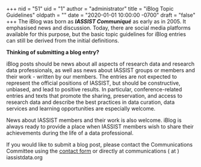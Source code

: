 +++
nid = "51"
uid = "1"
author = "administrator"
title = "iBlog Topic Guidelines"
oldpath = ""
date = "2020-01-01 10:00:00 -0700"
draft = "false"
+++
The iBlog was born as ***IASSIST Communiqué*** as early as in 2005. It emphasised news and discussion. Today, there are social media platforms available for this purpose, but the basic topic guidelines for iBlog entries can still be derived from the initial definitions.

**Thinking of submitting a blog entry?**

iBlog posts should be news about all aspects of research data and research data professionals, as well ass news about IASSIST groups or members and their work - written by our members. The entries are not expected to represent the official positions of IASSIST, but should be constructive, unbiased, and lead to positive results. In particular, conference-related entries and texts that promote the sharing, preservation, and access to research data and describe the best practices in data curation, data services and learning opportunities are especially welcome. 

News about IASSIST members and their work is also welcome. iBlog is always ready to provide a place when IASSIST members wish to share their achievements during the life of a data professional.

If you would like to submit a blog post, please contact the Communications Committee using the [contact form](/contact/) or directly at communications ( at ) iassistdata.org